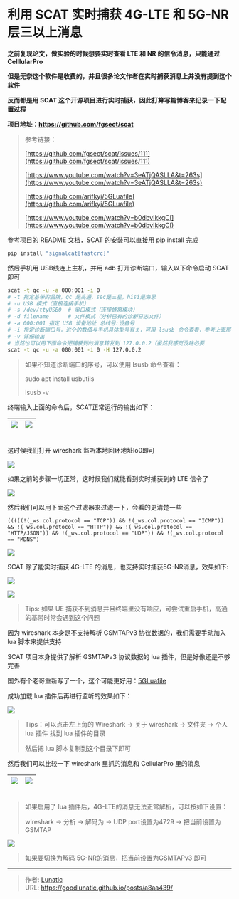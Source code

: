 # 利用 SCAT 实时捕获 4G-LTE 和 5G-NR 层三以上消息


**之前复现论文，做实验的时候想要实时查看 LTE 和 NR 的信令消息，只能通过 CelllularPro**

**但是无奈这个软件是收费的，并且很多论文作者在实时捕获消息上并没有提到这个软件**

**反而都是用 SCAT 这个开源项目进行实时捕获，因此打算写篇博客来记录一下配置过程**

<!--more-->

**项目地址：https://github.com/fgsect/scat**

> 参考链接： 
> 
> [https://github.com/fgsect/scat/issues/111](https://github.com/fgsect/scat/issues/111) 
> 
> [https://www.youtube.com/watch?v=3eATjQASLLA&t=263s](https://www.youtube.com/watch?v=3eATjQASLLA&t=263s)
> 
> [https://github.com/arifkyi/5GLuafile](https://github.com/arifkyi/5GLuafile)
> 
> [https://www.youtube.com/watch?v=b0dbvIkkgCI](https://www.youtube.com/watch?v=b0dbvIkkgCI)

参考项目的 README 文档，SCAT 的安装可以直接用 pip install 完成

```bash
pip install "signalcat[fastcrc]"
```

然后手机用 USB线连上主机，并用 adb 打开诊断端口，输入以下命令启动 SCAT 即可

```bash
scat -t qc -u -a 000:001 -i 0
# -t 指定基带的品牌，qc 是高通，sec是三星，hisi是海思
# -u USB 模式（直接连接手机）
# -s /dev/ttyUSB0  # 串口模式（连接蜂窝模块）
# -d filename      # 文件模式（分析已有的诊断日志文件）
# -a 000:001 指定 USB 设备地址 总线号:设备号
# -i 指定诊断端口号，这个的数值与手机具体型号有关，可用 lsusb 命令查看，参考上面那个 youtube 视频
# -v 详细输出
# 当然也可以用下面命令把捕获到的消息转发到 127.0.0.2（虽然我感觉没啥必要 
scat -t qc -u -a 000:001 -i 0 -H 127.0.0.2
```

> 如果不知道诊断端口的序号，可以使用 lsusb 命令查看：
> 
> sudo apt install usbutils
> 
> lsusb -v

终端输入上面的命令后，SCAT正常运行的输出如下：

| ![](imgs/image-20250925124737400.png)<br><br> | ![](imgs/image-20250925124744184.png)<br><br> |
| :-------------------------------------------: | :-------------------------------------------: |

这时候我们打开 wireshark 监听本地回环地址lo0即可

![](imgs/image-20250925124811886.png)

如果之前的步骤一切正常，这时候我们就能看到实时捕获到的 LTE 信令了

![](imgs/image-20250925124830553.png)

然后我们可以用下面这个过滤器来过滤一下，会看的更清楚一些

```
(((((!(_ws.col.protocol == "TCP")) && !(_ws.col.protocol == "ICMP")) && !(_ws.col.protocol == "HTTP")) && !(_ws.col.protocol == "HTTP/JSON")) && !(_ws.col.protocol == "UDP")) && !(_ws.col.protocol == "MDNS")
```

![](imgs/image-20250925124849280.png)

SCAT 除了能实时捕获 4G-LTE 的消息，也支持实时捕获5G-NR消息，效果如下:

![](imgs/image-20250925124921439.png)

![](imgs/image-20250925124929074.png)

> Tips: 如果 UE 捕获不到消息并且终端里没有响应，可尝试重启手机，高通的基带时常会遇到这个问题

因为 wireshark 本身是不支持解析 GSMTAPv3 协议数据的，我们需要手动加入 lua 脚本来提供支持

SCAT 项目本身提供了解析 GSMTAPv3 协议数据的 lua 插件，但是好像还是不够完善

国外有个老哥重新写了一个，这个可能更好用：[5GLuafile](https://github.com/arifkyi/5GLuafile)

成功加载 lua 插件后再进行监听的效果如下：

![](imgs/image-20250925125631596.png)

> Tips：可以点击左上角的 Wireshark -> 关于 wireshark -> 文件夹 -> 个人 lua 插件 找到 lua 插件的目录
> 
> 然后把 lua 脚本复制到这个目录下即可 

然后我们可以比较一下 wireshark 里抓的消息和 CellularPro 里的消息

| ![](imgs/image-20250925125710802.png)<br><br> | ![](imgs/image-20250925125717901.png)<br><br> |
| :-------------------------------------------: | :-------------------------------------------: |

> 如果启用了 lua 插件后，4G-LTE的消息无法正常解析，可以按如下设置：  
> 
> wireshark -> 分析 -> 解码为 -> UDP port设置为4729 -> 把当前设置为 GSMTAP

![](imgs/image-20250925125756661.png)

> 如果要切换为解码 5G-NR的消息，把当前设置为GSMTAPv3 即可



---

> 作者: [Lunatic](https://goodlunatic.github.io)  
> URL: https://goodlunatic.github.io/posts/a8aa439/  

